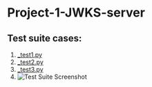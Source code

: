 # Project-1-JWKS-server
## **Test suite cases:**
1. [_test1.py](https://github.com/Echimara/Project-1-JWKS-server/blob/main/_test1.py)
2. [_test2.py](https://github.com/Echimara/Project-1-JWKS-server/blob/main/_test2.py)
3. [_test3.py](https://github.com/Echimara/Project-1-JWKS-server/blob/main/_test3.py)
4. ![Test Suite Screenshot](https://github.com/Echimara/Project-1-JWKS-server)


